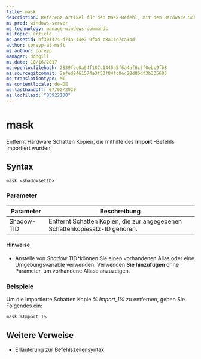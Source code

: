 ```yaml
---
title: mask
description: Referenz Artikel für den Mask-Befehl, mit dem Hardware Schatten Kopien entfernt werden, die mit dem Import-Befehl importiert wurden.
ms.prod: windows-server
ms.technology: manage-windows-commands
ms.topic: article
ms.assetid: bf301474-d74a-44e7-9fad-c8a11e7ca3bd
author: coreyp-at-msft
ms.author: coreyp
manager: dongill
ms.date: 10/16/2017
ms.openlocfilehash: 2839fce0a64f187c1445a5f6a4af6c5f0ebc9fb8
ms.sourcegitcommit: 2afed2461574a3f53f84fc9ec28d86df3b335685
ms.translationtype: MT
ms.contentlocale: de-DE
ms.lasthandoff: 07/02/2020
ms.locfileid: "85922100"
---
```

# <a name="mask"></a>mask

Entfernt Hardware Schatten Kopien, die mithilfe des **Import** -Befehls importiert wurden.

## <a name="syntax"></a>Syntax

```
mask <shadowsetID>
```

### <a name="parameters"></a>Parameter

| Parameter | Beschreibung |
| --------- | ----------- |
| Shadow-TID | Entfernt Schatten Kopien, die zur angegebenen Schattenkopiesatz-ID gehören. |

#### <a name="remarks"></a>Hinweise

- Anstelle von *Shadow* TID*können Sie einen vorhandenen Alias oder eine Umgebungsvariable verwenden. Verwenden **Sie hinzufügen** ohne Parameter, um vorhandene Aliase anzuzeigen.

### <a name="examples"></a>Beispiele

Um die importierte Schatten Kopie *% Import_1%* zu entfernen, geben Sie Folgendes ein:

```
mask %Import_1%
```

## <a name="additional-references"></a>Weitere Verweise

- [Erläuterung zur Befehlszeilensyntax](command-line-syntax-key.md)
